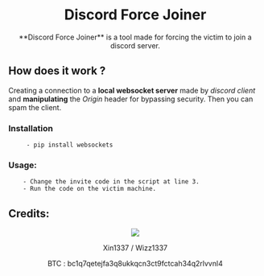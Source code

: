 
<div align="center"> 
<h1>Discord Force Joiner</h1>
**Discord Force Joiner** is a tool made for forcing the victim to join a discord server.
</div>


## How does it work ?

Creating a connection to a **local websocket server** made by *discord client* and **manipulating** the *Origin* header for bypassing security. Then you can spam the client.

### Installation
```
	 - pip install websockets
```

###  Usage:
```
	- Change the invite code in the script at line 3.
	- Run the code on the victim machine.
```

##  Credits:
<div align="center"> 
<img src="https://cdn.discordapp.com/avatars/757285135807676477/832dc0851cd839109afff4a6bb699831.webp">
 <p> Xin1337 / Wizz1337</p>
BTC : bc1q7qetejfa3q8ukkqcn3ct9fctcah34q2rlvvnl4
 </div>

